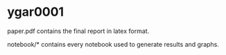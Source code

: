 # ygar0001

paper.pdf contains the final report in latex format.

notebook/* contains every notebook used to generate results and graphs.
